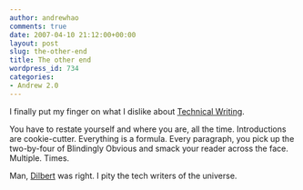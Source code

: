 ```yaml
---
author: andrewhao
comments: true
date: 2007-04-10 21:12:00+00:00
layout: post
slug: the-other-end
title: The other end
wordpress_id: 734
categories:
- Andrew 2.0
---
```


I finally put my finger on what I dislike about [Technical Writing](http://sis.berkeley.edu/OSOC/osoc?p_term=SP&x=0&y=0&p_classif=--+Choose+a+Course+Classification+--&p_deptname=Engineering&p_presuf=--+Choose+a+Course+Prefix%2FSuffix+--&p_dept=&p_course=190&p_title=&p_instr=&p_exam=&p_ccn=&p_day=&p_hour=&p_bldg=&p_units=&p_restr=&p_info=&p_updt=).  
  
You have to restate yourself and where you are, all the time. Introductions are cookie-cutter. Everything is a formula. Every paragraph, you pick up the two-by-four of Blindingly Obvious and smack your reader across the face. Multiple. Times.  
  
Man, [Dilbert](http://www.unitedmedia.com/comics/dilbert/the_characters/html/character4.html) was right. I pity the tech writers of the universe.  

